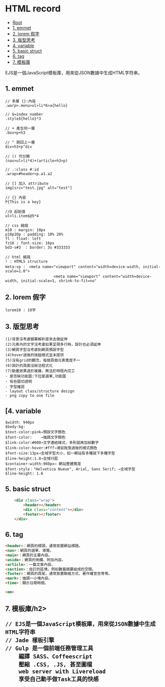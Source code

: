 ﻿# HTML record

*   [Root](../README.md)
*   [1. emmet](#a1)
*   [2. lorem 假字](#a2)
*   [3. 版型思考](#a3)
*   [4. variable](#a4)
*   [5. basic struct](#a5)
*   [6. tag](#a6)
*   [7. 模板庫](#a7)

EJS是一個JavaScript模板庫，用來從JSON數據中生成HTML字符串。

<h2 id="a1">1. emmet</h2>

```
// 多層 {}:內容
.warp>.menu>ul>li*6>a{hello}

// $=index number
.style${hello}*3

// + 產生同一層
.box+p+h3

// ^ 跳回上一層
div>h3+p^div

// () 可分開
(nav>ul>li*4)+(article>h3>p)

// .:class #:id
.wrap>#header>p.a1.a2

// [] 加入 attribute
img[src="test.jpg" alt="test"]

// {} 內容
P{This is a key}

//@ 起始值
ul>li.item$@5*4

// css 縮寫
m10 : margin: 10px
p10p20p : padding: 10% 20%
fl : float: left
fz16 : font-size: 16px
bd3-s#3  : border: 3s #333333

// html 縮寫
! : HTML5 structure
meta:vp :　<meta name="viewport" content="width=device-width, initial-scale=1.0">
					　<meta name="viewport" content="width=device-width, initial-scale=1, shrink-to-fit=no"

```

<h2 id="a2">2. lorem 假字</h2>

```
lorem10 : 10字
```


<h2 id="a3">3. 版型思考</h2>

```
(1)背景沒考慮銀幕解析度來去做延伸
(2)元素內的文字沒考慮如果呈現多行時，設計也必須延伸
(3)網頁字型沒考慮到網頁預設字型
(4)hover過後的按鈕樣式並未提供
(5)沒有grid的觀念，每個頁面元素寬度不一
(6)設計的頁面沒辦法程式化
(7)動畫效果過於複雜，無法於時程內完工
- 是否缺功能圖:下拉是選單,功能圖
- 有些圖切透明
- 字型確認
- layout class/structure design
- png copy to one file
```

<h2 id="a4">[4. variable</h2>

```
$width: 940px
$body-bg: 
$text-color:pink→預設文字顏色
$font-color:    →強調文字顏色
$link-color:#000→文字連結樣式，多則就再加紹數字
$link-color-hover:#fff→滑鼠拖曳過後的樣式顏色
$font-size:13px→全域字型大小，如一網站有多種就下多種字型
$line-height:1.8→全域行距
$container-width:960px→ 網站整體寬度
$font-style："Helvetica Nueue", Arial, Sans Serif; →全域字型
$line-height: 1.6
```


<h2 id="a5">5. basic struct</h2>

```html
	<div class="wrap">
		<header></header>
		<div class="content"></div>
		<footer></footer>
	</div>
```

<h2 id="a6">6. tag</h2>

```html
<header>：網頁的標頭，通常放置網站標題。
<nav>：網頁的選單、導覽。
<main>：網頁的主要內容。
<aside>：網頁的側欄、附加內容。
<article>：一篇文章內容。
<section>：自訂的區塊，例如數篇摘要組成的空間。
<footer>：網頁的頁尾，通常放置聯絡方式、著作權宣告等等。
<mark>：強調一小塊內容。
<time>：顯示日期時間。

<em>
```


<h2 id="a1">7. 模板庫/h2>

```
// EJS是一個JavaScript模板庫，用來從JSON數據中生成HTML字符串
// Jade 樣板引擎
// Gulp 是一個前端任務管理工具
	編譯 SASS、Coffeescript
	壓縮 .CSS, .JS, 甚至圖檔
	web server with Livereload
	享受自己動手做Task工具的快感
```